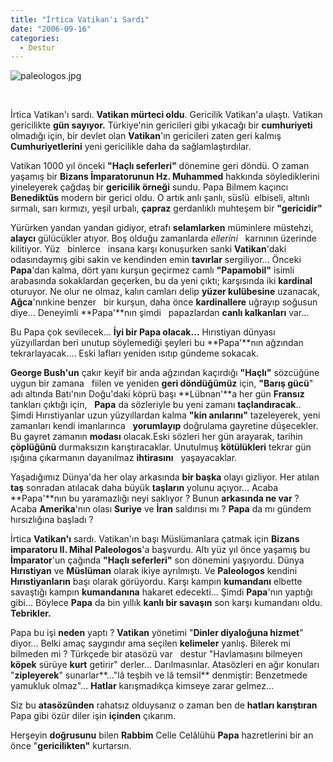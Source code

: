 ```yaml
---
title: "İrtica Vatikan'ı Sardı"
date: "2006-09-16"
categories: 
  - Destur
---
```


![paleologos.jpg](/uploads/2006/09/paleologos.jpg)

  

İrtica Vatikan'ı sardı. **Vatikan mürteci oldu**. Gericilik Vatikan'a ulaştı. Vatikan gericilikte **gün sayıyor.** Türkiye'nin gericileri gibi yıkacağı bir **cumhuriyeti** olmadığı için, bir devlet olan **Vatikan**'ın gericileri zaten geri kalmış **Cumhuriyetlerini** yeni gericilikle daha da sağlamlaştırdılar.

Vatikan 1000 yıl önceki **"Haçlı seferleri"** dönemine geri döndü. O zaman yaşamış bir **Bizans İmparatorunun Hz. Muhammed** hakkında söylediklerini yineleyerek çağdaş bir **gericilik örneği** sundu. Papa Bilmem kaçıncı **Benediktüs** modern bir gerici oldu. O artık anlı şanlı, süslü  elbiseli, altınlı sırmalı, sarı kırmızı, yeşil urbalı, **çapraz** gerdanlıklı muhteşem bir **"gericidir"**

Yürürken yandan yandan gidiyor, etrafı **selamlarken** müminlere müstehzi, **alaycı** gülücükler atıyor. Boş olduğu zamanlarda _ellerini_   karnının üzerinde kilitiyor. Yüz   binlerce   insana karşı konuşurken sanki **Vatikan**'daki odasındaymış gibi sakin ve kendinden emin **tavırlar** sergiliyor... Önceki **Papa**'dan kalma, dört yanı kurşun geçirmez camlı **"Papamobil"** isimli arabasında sokaklardan geçerken, bu da yeni çıktı; karşısında iki **kardinal** oturuyor. Ne olur ne olmaz, kalın camları delip **yüzer kulübesine** uzanacak, **Ağca**'nınkine benzer   bir kurşun, daha önce **kardinallere** uğrayıp soğusun diye... Deneyimli **Papa'**nın şimdi   papazlardan **canlı kalkanları** var...

Bu Papa çok sevilecek... **İyi bir Papa olacak...** Hırıstiyan dünyası yüzyıllardan beri unutup söylemediği şeyleri bu **Papa'**nın ağzından tekrarlayacak.... Eski lafları yeniden ısıtıp gündeme sokacak.

**George Bush'un** çakır keyif bir anda ağzından kaçırdığı **"Haçlı"** sözcüğüne uygun bir zamana   fiilen ve yeniden **geri döndüğümüz** için, **"Barış gücü**" adı altında Batı'nın Doğu'daki köprü başı **Lübnan'**a her gün **Fransız** tankları çıktığı için,   **Papa** da sözleriyle bu yeni zamanı **taçlandıracak**.. Şimdi Hırıstiyanlar uzun yüzyıllardan kalma **"kin anılarını"** tazeleyerek, yeni zamanları kendi imanlarınca   **yorumlayıp** doğrulama gayretine düşecekler. Bu gayret zamanın **modası** olacak.Eski sözleri her gün arayarak, tarihin **çöplüğünü** durmaksızın karıştıracaklar. Unutulmuş **kötülükleri** tekrar gün ışığına çıkarmanın dayanılmaz **ihtirasını**   yaşayacaklar.  

Yaşadığımız Dünya'da her olay arkasında **bir başka** olayı gizliyor. Her atılan **taş** sonradan atılacak daha büyük **taşların** yolunu açıyor... Acaba **Papa'**nın bu yaramazlığı neyi saklıyor ? Bunun **arkasında ne var** ? Acaba **Amerika**'nın olası **Suriye** ve **İran** saldırısı mı ? **Papa** da mı gündem hırsızlığına başladı ?

İrtica **Vatikan'ı** sardı. Vatikan'ın başı Müslümanlara çatmak için **Bizans imparatoru II. Mihal Paleologos**'a başvurdu. Altı yüz yıl önce yaşamış bu **İmparator**'un çağında **"Haçlı seferleri"** son dönemini yaşıyordu. Dünya **Hırıstiyan** ve **Müslüman** olarak ikiye ayrılmıştı. Ve **Paleologos** kendini **Hırıstiyanların** başı olarak görüyordu. Karşı kampın **kumandanı** elbette savaştığı kampın **kumandanına** hakaret edecekti... Şimdi **Papa**'nın yaptığı gibi... Böylece **Papa** da bin yıllık **kanlı bir savaşın** son karşı kumandanı oldu. **Tebrikler.**

Papa bu işi **neden** yaptı ? **Vatikan** yönetimi "**Dinler diyaloğuna hizmet**" diyor... Belki amaç saygındır ama seçilen **kelimeler** yanlış. Bilerek mi bilmeden mi ? Türkçede bir atasözü var   destur "Havlamasını bilmeyen **köpek** sürüye **kurt** getirir" derler... Darılmasınlar. Atasözleri en ağır konuları "**zipleyerek**" sunarlar**..."lâ teşbih ve lâ temsil** denmiştir: Benzetmede yamukluk olmaz"... **Hatlar** karışmadıkça kimseye zarar gelmez...

Siz bu **atasözünden** rahatsız olduysanız o zaman ben de **hatları karıştıran** Papa gibi özür diler işin **içinden** çıkarım.  

Herşeyin **doğrusunu** bilen **Rabbim** Celle Celâlühü **Papa** hazretlerini bir an önce "**gericilikten"** kurtarsın.
